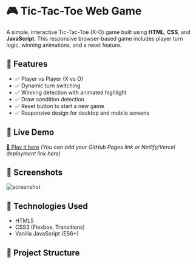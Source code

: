 # 🎮 Tic-Tac-Toe Web Game

A simple, interactive Tic-Tac-Toe (X-O) game built using **HTML**, **CSS**, and **JavaScript**. This responsive browser-based game includes player turn logic, winning animations, and a reset feature.

## 🌟 Features

- ✅ Player vs Player (X vs O)
- ✅ Dynamic turn switching
- ✅ Winning detection with animated highlight
- ✅ Draw condition detection
- ✅ Reset button to start a new game
- ✅ Responsive design for desktop and mobile screens

## 🚀 Live Demo

[🔗 Play it here](#) *(You can add your GitHub Pages link or Netlify/Vercel deployment link here)*

## 📸 Screenshots

![screenshot](https://via.placeholder.com/800x400.png?text=Tic-Tac-Toe+Screenshot)

## 🧩 Technologies Used

- HTML5
- CSS3 (Flexbox, Transitions)
- Vanilla JavaScript (ES6+)

## 📁 Project Structure

